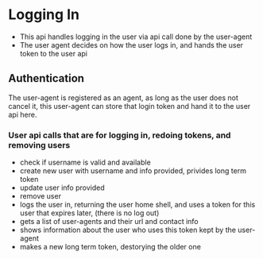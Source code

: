 # Logging In

* This api handles logging in the user via api call done by the user-agent
* The user agent decides on how the user logs in, and hands the user token to the user api

## Authentication
The user-agent is registered as an agent, as long as the user does not cancel it, this user-agent can store that login token and hand it to the user api here.

### User api calls that are for logging in, redoing tokens, and removing users

* check if username is valid and available
* create new user with username and info provided, privides long term token
* update user info provided
* remove user
* logs the user in, returning the user home shell, and uses a token for this user that expires later, (there is no log out)
* gets a list of user-agents and their url and contact info
* shows information about the user who uses this token kept by the user-agent
* makes a new long term token, destorying the older one

